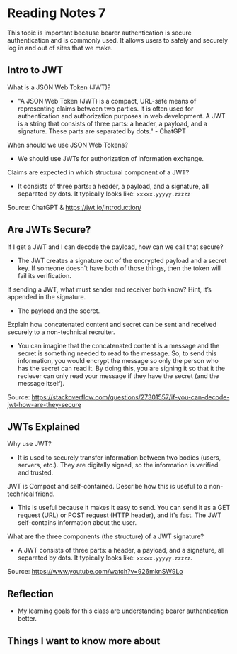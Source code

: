 # Reading Notes 7

This topic is important because bearer authentication is secure authentication and is commonly used. It allows users to safely and securely log in and out of sites that we make.

## Intro to JWT

What is a JSON Web Token (JWT)?

- "A JSON Web Token (JWT) is a compact, URL-safe means of representing claims between two parties. It is often used for authentication and authorization purposes in web development. A JWT is a string that consists of three parts: a header, a payload, and a signature. These parts are separated by dots." - ChatGPT

When should we use JSON Web Tokens?

- We should use JWTs for authorization of information exchange.

Claims are expected in which structural component of a JWT?

- It consists of three parts: a header, a payload, and a signature, all separated by dots. It typically looks like: `xxxxx.yyyyy.zzzzz`

Source: ChatGPT & <https://jwt.io/introduction/>

## Are JWTs Secure?

If I get a JWT and I can decode the payload, how can we call that secure?

- The JWT creates a signature out of the encrypted payload and a secret key. If someone doesn't have both of those things, then the token will fail its verification.

If sending a JWT, what must sender and receiver both know? Hint, it’s appended in the signature.

- The payload and the secret.

Explain how concatenated content and secret can be sent and received securely to a non-technical recruiter.

- You can imagine that the concatenated content is a message and the secret is something needed to read to the message. So, to send this information, you would encrypt the message so only the person who has the secret can read it. By doing this, you are signing it so that it the reciever can only read your message if they have the secret (and the message itself).

Source: <https://stackoverflow.com/questions/27301557/if-you-can-decode-jwt-how-are-they-secure>

## JWTs Explained

Why use JWT?

- It is used to securely transfer information between two bodies (users, servers, etc.). They are digitally signed, so the information is verified and trusted.

JWT is Compact and self-contained. Describe how this is useful to a non-technical friend.

- This is useful because it makes it easy to send. You can send it as a GET request (URL) or POST request (HTTP header), and it's fast. The JWT self-contains information about the user.

What are the three components (the structure) of a JWT signature?

- A JWT consists of three parts: a header, a payload, and a signature, all separated by dots. It typically looks like: `xxxxx.yyyyy.zzzzz`.

Source: <https://www.youtube.com/watch?v=926mknSW9Lo>

## Reflection

- My learning goals for this class are understanding bearer authentication better.

## Things I want to know more about
